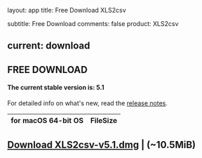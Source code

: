 layout: app
title: Free Download XLS2csv

subtitle: Free Download
comments: false
product: XLS2csv

current: download
---

## <strong>FREE DOWNLOAD</strong>

#### <b>The current stable version is: 5.1</b>

For detailed info on what's new, read the [release notes](./changelog.html).

for macOS 64-bit OS | FileSize
------------------------------ | -------------------------
[Download XLS2csv-v5.1.dmg](http://www.filefactory.com/file/4bsfcg1ev6hv/XLS2csv-5.1.dmg
)    | (~10.5MiB)
---

